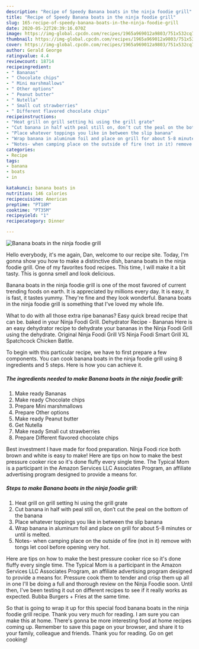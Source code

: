 ```yaml
---
description: "Recipe of Speedy Banana boats in the ninja foodie grill"
title: "Recipe of Speedy Banana boats in the ninja foodie grill"
slug: 165-recipe-of-speedy-banana-boats-in-the-ninja-foodie-grill
date: 2020-05-22T20:39:16.070Z
image: https://img-global.cpcdn.com/recipes/1965a969012a9803/751x532cq70/banana-boats-in-the-ninja-foodie-grill-recipe-main-photo.jpg
thumbnail: https://img-global.cpcdn.com/recipes/1965a969012a9803/751x532cq70/banana-boats-in-the-ninja-foodie-grill-recipe-main-photo.jpg
cover: https://img-global.cpcdn.com/recipes/1965a969012a9803/751x532cq70/banana-boats-in-the-ninja-foodie-grill-recipe-main-photo.jpg
author: Gerald George
ratingvalue: 4.4
reviewcount: 18714
recipeingredient:
- " Bananas"
- " Chocolate chips"
- " Mini marshmallows"
- " Other options"
- " Peanut butter"
- " Nutella"
- " Small cut strawberries"
- " Different flavored chocolate chips"
recipeinstructions:
- "Heat grill on grill setting hi using the grill grate"
- "Cut banana in half with peal still on, don’t cut the peal on the bottom of the banana"
- "Place whatever toppings you like in between the slip banana"
- "Wrap banana in aluminum foil and place on grill for about 5-8 minutes or until is melted."
- "Notes- when camping place on the outside of fire (not in it) remove with tongs let cool before opening very hot."
categories:
- Recipe
tags:
- banana
- boats
- in

katakunci: banana boats in 
nutrition: 146 calories
recipecuisine: American
preptime: "PT18M"
cooktime: "PT35M"
recipeyield: "1"
recipecategory: Dinner

---
```



![Banana boats in the ninja foodie grill](https://img-global.cpcdn.com/recipes/1965a969012a9803/751x532cq70/banana-boats-in-the-ninja-foodie-grill-recipe-main-photo.jpg)

Hello everybody, it's me again, Dan, welcome to our recipe site. Today, I'm gonna show you how to make a distinctive dish, banana boats in the ninja foodie grill. One of my favorites food recipes. This time, I will make it a bit tasty. This is gonna smell and look delicious.

Banana boats in the ninja foodie grill is one of the most favored of current trending foods on earth. It is appreciated by millions every day. It is easy, it is fast, it tastes yummy. They're fine and they look wonderful. Banana boats in the ninja foodie grill is something that I've loved my whole life.

What to do with all those extra ripe bananas? Easy quick bread recipe that can be. baked in your Ninja Foodi Grill. Dehydrator Recipe - Bananas Here is an easy dehydrator recipe to dehydrate your bananas in the Ninja Foodi Grill using the dehydrate. Original Ninja Foodi Grill VS Ninja Foodi Smart Grill XL Spatchcock Chicken Battle.


To begin with this particular recipe, we have to first prepare a few components. You can cook banana boats in the ninja foodie grill using 8 ingredients and 5 steps. Here is how you can achieve it.

<!--inarticleads1-->

##### The ingredients needed to make Banana boats in the ninja foodie grill:

1. Make ready  Bananas
1. Make ready  Chocolate chips
1. Prepare  Mini marshmallows
1. Prepare  Other options
1. Make ready  Peanut butter
1. Get  Nutella
1. Make ready  Small cut strawberries
1. Prepare  Different flavored chocolate chips


Best investment I have made for food preparation. Ninja Foodi rice both brown and white is easy to make! Here are tips on how to make the best pressure cooker rice so it&#39;s done fluffy every single time. The Typical Mom is a participant in the Amazon Services LLC Associates Program, an affiliate advertising program designed to provide a means for. 

<!--inarticleads2-->

##### Steps to make Banana boats in the ninja foodie grill:

1. Heat grill on grill setting hi using the grill grate
1. Cut banana in half with peal still on, don’t cut the peal on the bottom of the banana
1. Place whatever toppings you like in between the slip banana
1. Wrap banana in aluminum foil and place on grill for about 5-8 minutes or until is melted.
1. Notes- when camping place on the outside of fire (not in it) remove with tongs let cool before opening very hot.


Here are tips on how to make the best pressure cooker rice so it&#39;s done fluffy every single time. The Typical Mom is a participant in the Amazon Services LLC Associates Program, an affiliate advertising program designed to provide a means for. Pressure cook them to tender and crisp them up all in one I&#39;ll be doing a full and thorough review on the Ninja Foodie soon. Until then, I&#39;ve been testing it out on different recipes to see if it really works as expected. Bubba Burgers + Fries at the same time. 

So that is going to wrap it up for this special food banana boats in the ninja foodie grill recipe. Thank you very much for reading. I am sure you can make this at home. There's gonna be more interesting food at home recipes coming up. Remember to save this page on your browser, and share it to your family, colleague and friends. Thank you for reading. Go on get cooking!
